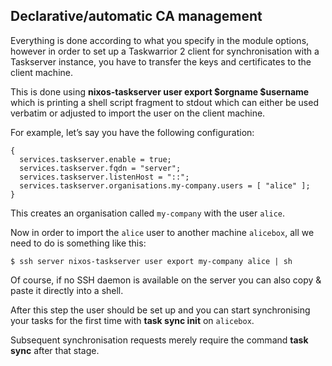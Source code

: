 ## Declarative/automatic CA management

Everything is done according to what you specify in the module options, however in order to set up a Taskwarrior 2 client for synchronisation with a Taskserver instance, you have to transfer the keys and certificates to the client machine.

This is done using **nixos-taskserver user export \$orgname \$username** which is printing a shell script fragment to stdout which can either be used verbatim or adjusted to import the user on the client machine.

For example, let’s say you have the following configuration:

```programlisting
{
  services.taskserver.enable = true;
  services.taskserver.fqdn = "server";
  services.taskserver.listenHost = "::";
  services.taskserver.organisations.my-company.users = [ "alice" ];
}
```

This creates an organisation called `my-company` with the user `alice`.

Now in order to import the `alice` user to another machine `alicebox`, all we need to do is something like this:

```programlisting
$ ssh server nixos-taskserver user export my-company alice | sh
```

Of course, if no SSH daemon is available on the server you can also copy & paste it directly into a shell.

After this step the user should be set up and you can start synchronising your tasks for the first time with **task sync init** on `alicebox`.

Subsequent synchronisation requests merely require the command **task sync** after that stage.

